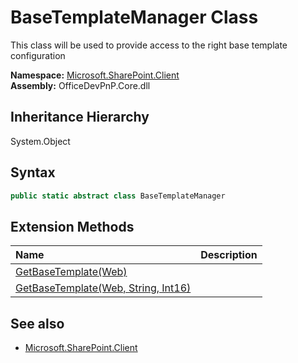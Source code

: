 # BaseTemplateManager Class
 This class will be used to provide access to the right base template configuration   

**Namespace:** [Microsoft.SharePoint.Client](Microsoft.SharePoint.Client.md)  
**Assembly:** OfficeDevPnP.Core.dll  
## Inheritance Hierarchy
System.Object  
## Syntax
```C#
public static abstract class BaseTemplateManager
```
## Extension Methods
|**Name**|**Description**|
|:-----|:-----|
| [GetBaseTemplate(Web)](Microsoft.SharePoint.Client.BaseTemplateManager.3fe26ed8.md) | 
| [GetBaseTemplate(Web, String, Int16)](Microsoft.SharePoint.Client.BaseTemplateManager.a2ec7474.md) | 
## See also
- [Microsoft.SharePoint.Client](Microsoft.SharePoint.Client.md)
